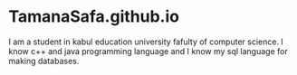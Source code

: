 # TamanaSafa.github.io
I am a student in kabul education university fafulty of computer science. I know c++ and java programming language and I know my sql language for making databases. 
